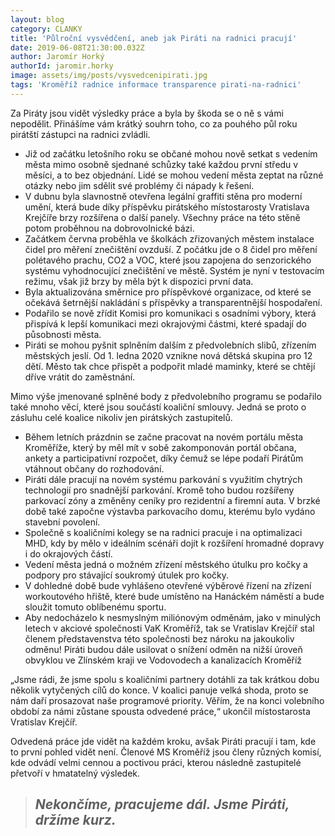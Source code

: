 ```yaml
---
layout: blog
category: CLANKY
title: 'Půlroční vysvědčení, aneb jak Piráti na radnici pracují'
date: 2019-06-08T21:30:00.032Z
author: Jaromír Horký
authorId: jaromir.horky
image: assets/img/posts/vysvedcenipirati.jpg
tags: 'Kroměříž radnice informace transparence pirati-na-radnici'
---
```

Za Piráty jsou vidět výsledky práce a byla by škoda se o ně s vámi nepodělit. Přinášíme vám krátký souhrn toho, co za pouhého půl roku pirátští zástupci na radnici zvládli.
* Již od začátku letošního roku se občané mohou nově setkat s vedením města mimo osobně sjednané schůzky také každou první středu v měsíci, a to bez objednání. Lidé se mohou vedení města zeptat na různé otázky nebo jim sdělit své problémy či nápady k řešení.
* V dubnu byla slavnostně otevřena legální graffiti stěna pro moderní umění, která bude díky příspěvku pirátského místostarosty Vratislava Krejčíře brzy rozšířena o další panely. Všechny práce na této stěně potom proběhnou na dobrovolnické bázi.   	
* Začátkem června proběhla ve školkách zřizovaných městem instalace čidel pro měření znečištění ovzduší. Z počátku jde o 8 čidel pro měření polétavého prachu, CO2 a VOC, které jsou zapojena do senzorického systému vyhodnocující znečištění ve městě. Systém je nyní v testovacím režimu, však již brzy by měla být k dispozici první data.
* Byla aktualizována směrnice pro příspěvkové organizace, od které se očekává šetrnější nakládání s příspěvky a transparentnější hospodaření.
* Podařilo se nově zřídit Komisi pro komunikaci s osadními výbory, která přispívá k lepší komunikaci mezi okrajovými částmi, které spadají do působnosti města.
* Piráti se mohou pyšnit splněním dalším z předvolebních slibů, zřízením městských jeslí. Od 1. ledna 2020 vznikne nová dětská skupina pro 12 dětí. Město tak chce přispět a podpořit mladé maminky, které se chtějí dříve vrátit do zaměstnání.

Mimo výše jmenované splněné body z předvolebního programu se podařilo také mnoho věcí, které jsou součástí koaliční smlouvy. Jedná se proto o zásluhu celé koalice nikoliv jen pirátských zastupitelů.

* Během letních prázdnin se začne pracovat na novém portálu města Kroměříže, který by měl mít v sobě zakomponován portál občana, ankety a participativní rozpočet, díky čemuž se lépe podaří Pirátům vtáhnout občany do rozhodování.
* Piráti dále pracují na novém systému parkování s využitím chytrých technologií pro snadnější parkování. Kromě toho budou rozšířeny parkovací zóny a změněny ceníky pro rezidentní a firemní auta. V brzké době také započne výstavba parkovacího domu, kterému bylo vydáno stavební povolení.
* Společně s koaličními kolegy se na radnici pracuje i na optimalizaci MHD, kdy by mělo v ideálním scénáři dojít k rozšíření hromadné dopravy i do okrajových částí.
* Vedení města jedná o možném zřízení městského útulku pro kočky a podpory pro stávající soukromý útulek pro kočky.
* V dohledné době bude vyhlášeno otevřené výběrové řízení na zřízení workoutového hřiště, které bude umístěno na Hanáckém náměstí a bude sloužit tomuto oblíbenému sportu.
* Aby nedocházelo k nesmyslným miliónovým odměnám, jako v minulých letech v akciové společnosti VaK Kroměříž, tak se Vratislav Krejčíř stal členem představenstva této společnosti bez nároku na jakoukoliv odměnu! Piráti budou dále usilovat o snížení odměn na nižší úroveň obvyklou ve Zlínském kraji ve Vodovodech a kanalizacích Kroměříž

„Jsme rádi, že jsme spolu s koaličními partnery dotáhli za tak krátkou dobu několik vytyčených cílů do konce. V koalici panuje velká shoda, proto se nám daří prosazovat naše programové priority. Věřím, že na konci volebního období za námi zůstane spousta odvedené práce,“ ukončil místostarosta Vratislav Krejčíř.

Odvedená práce jde vidět na každém kroku, avšak Piráti pracují i tam, kde to první pohled vidět není. Členové MS Kroměříž jsou členy různých komisí, kde odvádí velmi cennou a poctivou práci, kterou následně zastupitelé přetvoří v hmatatelný výsledek.
 
> ## *Nekončíme, pracujeme dál. Jsme Piráti, držíme kurz.*
